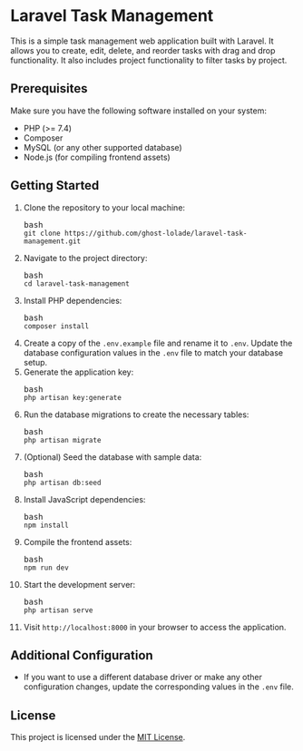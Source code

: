 # Laravel Task Management

This is a simple task management web application built with Laravel. It allows you to create, edit, delete, and reorder tasks with drag and drop functionality. It also includes project functionality to filter tasks by project.

## Prerequisites

Make sure you have the following software installed on your system:

* PHP (>= 7.4)
* Composer
* MySQL (or any other supported database)
* Node.js (for compiling frontend assets)

## Getting Started

1. Clone the repository to your local machine:
   <pre><div class="bg-black rounded-md mb-4"><div class="flex items-center relative text-gray-200 bg-gray-800 px-4 py-2 text-xs font-sans justify-between rounded-t-md"><span>bash</span></div><div class="p-4 overflow-y-auto"><code class="!whitespace-pre hljs language-bash">git clone https://github.com/ghost-lolade/laravel-task-management.git
   </code></div></div></pre>
2. Navigate to the project directory:
   <pre><div class="bg-black rounded-md mb-4"><div class="flex items-center relative text-gray-200 bg-gray-800 px-4 py-2 text-xs font-sans justify-between rounded-t-md"><span>bash</span></div><div class="p-4 overflow-y-auto"><code class="!whitespace-pre hljs language-bash">cd laravel-task-management
   </code></div></div></pre>
3. Install PHP dependencies:
   <pre><div class="bg-black rounded-md mb-4"><div class="flex items-center relative text-gray-200 bg-gray-800 px-4 py-2 text-xs font-sans justify-between rounded-t-md"><span>bash</span></div><div class="p-4 overflow-y-auto"><code class="!whitespace-pre hljs language-bash">composer install
   </code></div></div></pre>
4. Create a copy of the `.env.example` file and rename it to `.env`. Update the database configuration values in the `.env` file to match your database setup.
5. Generate the application key:
   <pre><div class="bg-black rounded-md mb-4"><div class="flex items-center relative text-gray-200 bg-gray-800 px-4 py-2 text-xs font-sans justify-between rounded-t-md"><span>bash</span></div><div class="p-4 overflow-y-auto"><code class="!whitespace-pre hljs language-bash">php artisan key:generate
   </code></div></div></pre>
6. Run the database migrations to create the necessary tables:
   <pre><div class="bg-black rounded-md mb-4"><div class="flex items-center relative text-gray-200 bg-gray-800 px-4 py-2 text-xs font-sans justify-between rounded-t-md"><span>bash</span></div><div class="p-4 overflow-y-auto"><code class="!whitespace-pre hljs language-bash">php artisan migrate
   </code></div></div></pre>
7. (Optional) Seed the database with sample data:
   <pre><div class="bg-black rounded-md mb-4"><div class="flex items-center relative text-gray-200 bg-gray-800 px-4 py-2 text-xs font-sans justify-between rounded-t-md"><span>bash</span></div><div class="p-4 overflow-y-auto"><code class="!whitespace-pre hljs language-bash">php artisan db:seed
   </code></div></div></pre>
8. Install JavaScript dependencies:
   <pre><div class="bg-black rounded-md mb-4"><div class="flex items-center relative text-gray-200 bg-gray-800 px-4 py-2 text-xs font-sans justify-between rounded-t-md"><span>bash</span></div><div class="p-4 overflow-y-auto"><code class="!whitespace-pre hljs language-bash">npm install
   </code></div></div></pre>
9. Compile the frontend assets:
   <pre><div class="bg-black rounded-md mb-4"><div class="flex items-center relative text-gray-200 bg-gray-800 px-4 py-2 text-xs font-sans justify-between rounded-t-md"><span>bash</span></div><div class="p-4 overflow-y-auto"><code class="!whitespace-pre hljs language-bash">npm run dev
   </code></div></div></pre>
10. Start the development server:
    <pre><div class="bg-black rounded-md mb-4"><div class="flex items-center relative text-gray-200 bg-gray-800 px-4 py-2 text-xs font-sans justify-between rounded-t-md"><span>bash</span></div><div class="p-4 overflow-y-auto"><code class="!whitespace-pre hljs language-bash">php artisan serve
    </code></div></div></pre>
11. Visit `http://localhost:8000` in your browser to access the application.

## Additional Configuration

* If you want to use a different database driver or make any other configuration changes, update the corresponding values in the `.env` file.

## License

This project is licensed under the [MIT License](https://chat.openai.com/c/LICENSE).
